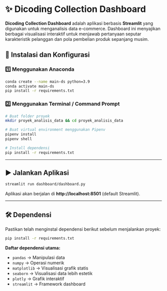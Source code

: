 # ✨ Dicoding Collection Dashboard  

**Dicoding Collection Dashboard** adalah aplikasi berbasis **Streamlit** yang digunakan untuk menganalisis data e-commerce. Dashboard ini menyajikan berbagai visualisasi interaktif untuk menjawab pertanyaan seputar karakteristik pelanggan dan pola pembelian produk sepanjang musim.

## 📌 Instalasi dan Konfigurasi  

### **1️⃣ Menggunakan Anaconda**  
```sh
conda create --name main-ds python=3.9
conda activate main-ds
pip install -r requirements.txt
```

### **2️⃣ Menggunakan Terminal / Command Prompt**  
```sh
# Buat folder proyek
mkdir proyek_analisis_data && cd proyek_analisis_data

# Buat virtual environment menggunakan Pipenv
pipenv install
pipenv shell

# Install dependensi
pip install -r requirements.txt
```

---

## ▶️ Jalankan Aplikasi  

```sh
streamlit run dashboard/dashboard.py
```

Aplikasi akan berjalan di **http://localhost:8501** (default Streamlit).  

---

## 🛠 Dependensi  

Pastikan telah menginstal dependensi berikut sebelum menjalankan proyek:  
```sh
pip install -r requirements.txt
```

**Daftar dependensi utama:**  
- `pandas` → Manipulasi data  
- `numpy` → Operasi numerik  
- `matplotlib` → Visualisasi grafik statis  
- `seaborn` → Visualisasi data lebih estetik  
- `plotly` → Grafik interaktif  
- `streamlit` → Framework dashboard  